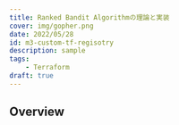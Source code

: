```yaml
---
title: Ranked Bandit Algorithmの理論と実装
cover: img/gopher.png
date: 2022/05/28
id: m3-custom-tf-regisotry
description: sample
tags:
    - Terraform
draft: true
---
```


## Overview
